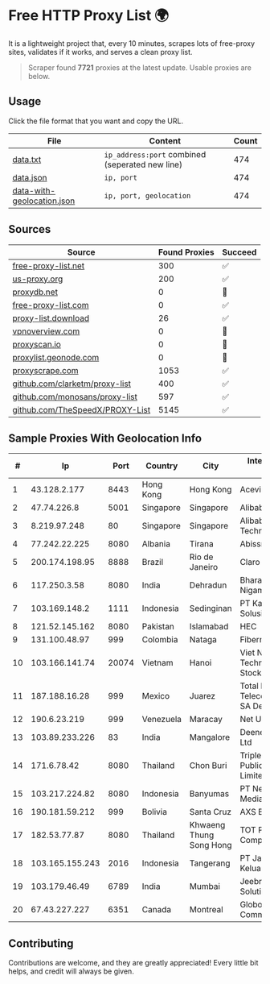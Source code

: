 
# Free HTTP Proxy List 🌍

It is a lightweight project that, every 10 minutes, scrapes lots of free-proxy sites, validates if it works, and serves a clean proxy list.


> Scraper found **7721** proxies at the latest update. Usable proxies are below.

## Usage

Click the file format that you want and copy the URL.


|File|Content|Count|
|----|-------|-----|
|[data.txt](https://raw.githubusercontent.com/themiralay/Proxy-List-World/master/data.txt)|`ip_address:port` combined (seperated new line)|474|
|[data.json](https://raw.githubusercontent.com/themiralay/Proxy-List-World/master/data.json)|`ip, port`|474|
|[data-with-geolocation.json](https://raw.githubusercontent.com/themiralay/Proxy-List-World/master/data-with-geolocation.json)|`ip, port, geolocation`|474|

## Sources

|Source|Found Proxies|Succeed|
|------|-------------|-------|
|[free-proxy-list.net](https://free-proxy-list.net)|300|✅|
|[us-proxy.org](https://www.us-proxy.org)|200|✅|
|[proxydb.net](http://proxydb.net)|0|🚫|
|[free-proxy-list.com](https://free-proxy-list.com/?page=&port=&type%5B%5D=http&type%5B%5D=https&up_time=0&search=Search)|0|✅|
|[proxy-list.download](https://www.proxy-list.download/HTTP)|26|✅|
|[vpnoverview.com](https://vpnoverview.com/privacy/anonymous-browsing/free-proxy-servers)|0|🚫|
|[proxyscan.io](https://www.proxyscan.io)|0|🚫|
|[proxylist.geonode.com](https://proxylist.geonode.com/api/proxy-list?limit=300&page=1&sort_by=lastChecked&sort_type=desc&protocols=http,https)|0|🚫|
|[proxyscrape.com](https://api.proxyscrape.com/v2/?request=displayproxies&protocol=http&timeout=10000&country=all&ssl=all&anonymity=all)|1053|✅|
|[github.com/clarketm/proxy-list](https://raw.githubusercontent.com/clarketm/proxy-list/master/proxy-list-raw.txt)|400|✅|
|[github.com/monosans/proxy-list](https://raw.githubusercontent.com/monosans/proxy-list/main/proxies/http.txt)|597|✅|
|[github.com/TheSpeedX/PROXY-List](https://raw.githubusercontent.com/TheSpeedX/PROXY-List/master/http.txt)|5145|✅|


## Sample Proxies With Geolocation Info

|#|Ip|Port|Country|City|Internet Service Provider|
|-|--|----|-------|----|-------------------------|
|1|43.128.2.177|8443|Hong Kong|Hong Kong|Aceville Pte.ltd|
|2|47.74.226.8|5001|Singapore|Singapore|Alibaba Cloud LLC|
|3|8.219.97.248|80|Singapore|Singapore|Alibaba (US) Technology Co., Ltd.|
|4|77.242.22.225|8080|Albania|Tirana|Abissnet ISP|
|5|200.174.198.95|8888|Brazil|Rio de Janeiro|Claro S.A|
|6|117.250.3.58|8080|India|Dehradun|Bharat Sanchar Nigam Ltd|
|7|103.169.148.2|1111|Indonesia|Sedinginan|PT Kangen Network Solusindo|
|8|121.52.145.162|8080|Pakistan|Islamabad|HEC|
|9|131.100.48.97|999|Colombia|Nataga|Fibernet TV SAS|
|10|103.166.141.74|20074|Vietnam|Hanoi|Viet NAM Cloud Technology Joint Stock Company|
|11|187.188.16.28|999|Mexico|Juarez|Total Play Telecomunicaciones SA De CV|
|12|190.6.23.219|999|Venezuela|Maracay|Net Uno|
|13|103.89.233.226|83|India|Mangalore|Deenet Services Pvt Ltd|
|14|171.6.78.42|8080|Thailand|Chon Buri|Triple T Broadband Public Company Limited|
|15|103.217.224.82|8080|Indonesia|Banyumas|PT Nesta Indo Media|
|16|190.181.59.212|999|Bolivia|Santa Cruz|AXS Bolivia S. A.|
|17|182.53.77.87|8080|Thailand|Khwaeng Thung Song Hong|TOT Public Company Limited|
|18|103.165.155.243|2016|Indonesia|Tangerang|PT Jaringan Keluarga Bersama|
|19|103.179.46.49|6789|India|Mumbai|Jeebr Cloud Solution PVT LTD|
|20|67.43.227.227|6351|Canada|Montreal|GloboTech Communications|



## Contributing

Contributions are welcome, and they are greatly appreciated! Every
little bit helps, and credit will always be given.

